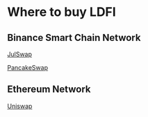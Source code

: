 # Where to buy LDFI

## Binance Smart Chain Network

[JulSwap](https://julswap.com/#/swap?inputCurrency=0xae1119b918f971f232fed504d48604d5fef7277f&outputCurrency=0xe9e7cea3dedca5984780bafc599bd69add087d56)

[PancakeSwap](https://exchange.pancakeswap.finance/#/swap?inputCurrency=0xae1119b918f971f232fed504d48604d5fef7277f)

## **Ethereum** Network

[Uniswap](https://info.uniswap.org/token/0x5479d565e549f3ecdbde4ab836d02d86e0d6a8c7)

